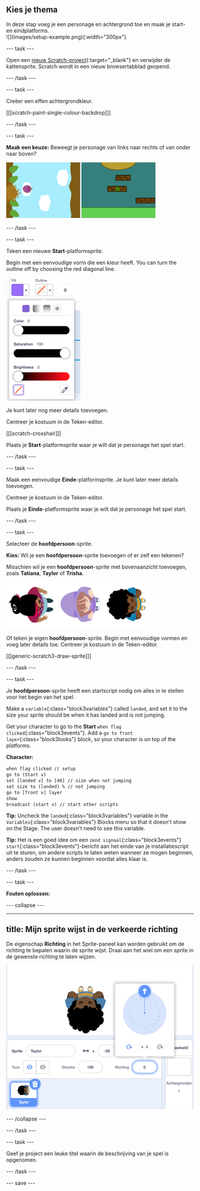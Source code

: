 ## Kies je thema

<div style="display: flex; flex-wrap: wrap">
<div style="flex-basis: 200px; flex-grow: 1; margin-right: 15px;">
In deze stap voeg je een personage en achtergrond toe en maak je start- en eindplatforms. 
</div>
<div>
![](images/setup-example.png){:width="300px"}
</div>
</div>

--- task ---

Open een [nieuw Scratch-project](http://rpf.io/scratch-new){:target="_blank"} en verwijder de kattensprite. Scratch wordt in een nieuw browsertabblad geopend.

--- /task ---

--- task ---

Creëer een effen achtergrondkleur.

[[[scratch-paint-single-colour-backdrop]]]

--- /task ---

--- task ---

**Maak een keuze:** Beweegt je personage van links naar rechts of van onder naar boven?

![](images/direction-examples.png)

--- /task ---

--- task ---

Teken een nieuwe **Start**-platformsprite.

Begin met een eenvoudige vorm die een kleur heeft. You can turn the outline off by choosing the red diagonal line.

![](images/no-outline.png)

Je kunt later nog meer details toevoegen.

Centreer je kostuum in de Teken-editor.

[[[scratch-crosshair]]]

Plaats je **Start**-platformsprite waar je wilt dat je personage het spel start.

--- /task ---

--- task ---

Maak een eenvoudige **Einde**-platformsprite. Je kunt later meer details toevoegen.

Centreer je kostuum in de Teken-editor.

Plaats je **Einde**-platformsprite waar je wilt dat je personage het spel start.

--- /task ---

--- task ---

Selecteer de **hoofdpersoon**-sprite.

**Kies:** Wil je een **hoofdpersoon**-sprite toevoegen of er zelf een tekenen?

Misschien wil je een **hoofdpersoon**-sprite met bovenaanzicht toevoegen, zoals **Tatiana**, **Taylor** of **Trisha**.

![Afbeelding van de bovenaanzicht-sprites die in Scratch beschikbaar zijn](images/top-down-sprites.png)

Of teken je eigen **hoofdpersoon**-sprite. Begin met eenvoudige vormen en voeg later details toe. Centreer je kostuum in de Teken-editor.

[[[generic-scratch3-draw-sprite]]]

--- /task ---

--- task ---

Je **hoofdpersoon**-sprite heeft een startscript nodig om alles in te stellen voor het begin van het spel.

Make a `variable`{:class="block3variables"} called `landed`, and set it to the size your sprite should be when it has landed and is not jumping.

Get your character to go to the **Start** `when flag clicked`{:class="block3events"}. Add a `go to front layer`{:class="block3looks"} block, so your character is on top of the platforms.

**Character:**

```blocks3
when flag clicked // setup
go to (Start v)
set [landed v] to [40] // size when not jumping
set size to (landed) % // not jumping
go to [front v] layer
show
broadcast (start v) // start other scripts
```

**Tip:** Uncheck the `landed`{:class="block3variables"} variable in the `Variables`{:class="block3variables"} Blocks menu so that it doesn't show on the Stage. The user doesn't need to see this variable.

**Tip:** Het is een goed idee om een `zend signaal`{:class="block3events"} `start`{:class="block3events"}-bericht aan het einde van je installatiescript uit te sturen, om andere scripts te laten weten wanneer ze mogen beginnen, anders zouden ze kunnen beginnen voordat alles klaar is.

--- /task ---

--- task ---

**Fouten oplossen:**

--- collapse ---

---
title: Mijn sprite wijst in de verkeerde richting
---

De eigenschap **Richting** in het Sprite-paneel kan worden gebruikt om de richting te bepalen waarin de sprite wijst. Draai aan het wiel om een sprite in de gewenste richting te laten wijzen.

![Het sprite-venster met de richtingseigenschap geselecteerd. Er wordt een pop-upmenu weergegeven met een richtingswiel dat wordt gebruikt voor het aanpassen van de richting waarin de sprite wijst.](images/direction-property.png)

--- /collapse ---

--- /task ---

--- task ---

Geef je project een leuke titel waarin de beschrijving van je spel is opgenomen.

--- /task ---

--- save ---
